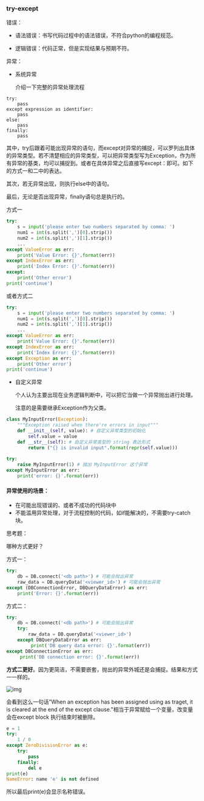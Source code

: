 ### try-except



错误：

- 语法错误：书写代码过程中的语法错误，不符合python的编程规范。

- 逻辑错误：代码正常，但是实现结果与预期不符。

异常：

- 系统异常

  介绍一下完整的异常处理流程

```
try:
    pass
except expression as identifier:
    pass
else:
    pass
finally:
    pass
```

其中，try后跟着可能出现异常的语句，而except对异常的捕捉，可以罗列出具体的异常类型。若不清楚相应的异常类型，可以把异常类型写为Exception，作为所有异常的基类，均可以捕捉到。或者在具体异常之后直接写except：即可。如下的方式一和二中的表达。

其次，若无异常出现，则执行else中的语句。

最后，无论是否出现异常，finally语句总是执行的。



方式一

```python
try:
    s = input('please enter two numbers separated by comma: ')
    num1 = int(s.split(',')[0].strip())
    num2 = int(s.split(',')[1].strip())
    ...
except ValueError as err:
    print('Value Error: {}'.format(err))
except IndexError as err:
    print('Index Error: {}'.format(err))
except:
    print('Other error')
print('continue')
```

或者方式二

```python
try:
    s = input('please enter two numbers separated by comma: ')
    num1 = int(s.split(',')[0].strip())
    num2 = int(s.split(',')[1].strip())
    ...
except ValueError as err:
    print('Value Error: {}'.format(err))
except IndexError as err:
    print('Index Error: {}'.format(err))
except Exception as err:
    print('Other error')
print('continue')
```



- 自定义异常

  个人认为主要出现在业务逻辑判断中，可以把它当做一个异常抛出进行处理。

  注意的是需要继承Exception作为父类。

```python
class MyInputError(Exception):
    """Exception raised when there're errors in input"""
    def __init__(self, value): # 自定义异常类型的初始化
        self.value = value
    def __str__(self): # 自定义异常类型的 string 表达形式
        return ("{} is invalid input".format(repr(self.value)))
    
try:
    raise MyInputError(1) # 抛出 MyInputError 这个异常
except MyInputError as err:
    print('error: {}'.format(err))
```



#### 异常使用的场景：

- 在可能出现错误的、或者不成功的代码块中
- 不能滥用异常处理，对于流程控制的代码，如if能解决的，不需要try-catch块。





思考题：

哪种方式更好？

方式一：

```python
try:
    db = DB.connect('<db path>') # 可能会抛出异常
    raw_data = DB.queryData('<viewer_id>') # 可能会抛出异常
except (DBConnectionError, DBQueryDataError) as err:
    print('Error: {}'.format(err))
```

方式二：

```python
try:
    db = DB.connect('<db path>') # 可能会抛出异常
    try:
        raw_data = DB.queryData('<viewer_id>')
    except DBQueryDataError as err:
         print('DB query data error: {}'.format(err))
except DBConnectionError as err:
     print('DB connection error: {}'.format(err))
```



**方式二更好**。因为更简洁，不需要嵌套，抛出的异常外城还是会捕捉。结果和方式一一样的。



![img](https://static001.geekbang.org/resource/image/48/6e/48c46d4a66e5c002ce392d79deee436e.png)

会看到这么一句话”When an exception has been assigned using as traget, it is cleared at the end of the except clause."相当于异常赋给一个变量，改变量会在except block 执行结束时被删除。

```python
e = 1
try:
    1 / 0
except ZeroDivisionError as e:
    try:
        pass
    finally:
        del e
print(e)
NameError: name 'e' is not defined
```

所以最后print(e)会显示名称错误。

